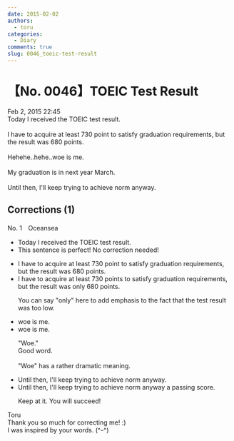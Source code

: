 ```yaml
---
date: 2015-02-02
authors:
  - toru
categories:
  - Diary
comments: true
slug: 0046_toeic-test-result
---
```


# 【No. 0046】TOEIC Test Result
<div class="date">Feb 2, 2015 22:45</div>
<div id="post"><div id="body_show_ori">
Today I received the TOEIC test result.<br/><br/>I have to acquire at least 730 point to satisfy graduation requirements, but the result was 680 points.<br/><br/>Hehehe..hehe..woe is me.<br/><br/>My graduation is in next year March.<br/><br/>Until then, I'll keep trying to achieve norm anyway.
</div></div>

<!-- more -->


## Corrections (1)
<div id="block"><div class="first_name"> No. 1　<span class="just_name">Oceansea</span></div><div id="block2">
<ul class="correction_field">
<li class="incorrect">Today I received the TOEIC test result.</li>
<li class="corrected perfect">This sentence is perfect! No correction needed!</li>
</ul>
<ul class="correction_field">
<li class="incorrect">I have to acquire at least 730 point to satisfy graduation requirements, but the result was 680 points.</li>
<li class="corrected correct">
I have to acquire at least 730 point<span class="f_red">s</span> to satisfy graduation requirements, but the result was <span class="f_gray">only</span> 680 points.
<p class="correction_comment">You can say "only" here to add emphasis to the fact that the test result was too low.</p>
</li>
</ul>
<ul class="correction_field">
<li class="incorrect">woe is me.</li>
<li class="corrected correct">
woe is me.
<p class="correction_comment">"Woe."<br/>Good word.<br/><br/>"Woe" has a rather dramatic meaning.</p>
</li>
</ul>
<ul class="correction_field">
<li class="incorrect">Until then, I'll keep trying to achieve norm anyway.</li>
<li class="corrected correct">
Until then, I'll keep trying to achieve <span class="f_gray"><span class="sline">norm anyway</span></span> <span class="f_blue">a passing score</span>.
<p class="correction_comment">Keep at it. You will succeed!</p>
</li>
</ul>
</div><div class="name"><span class="just_name">Toru</span><br>
Thank you so much for correcting me! :)<br/>I was inspired by your words. (^-^)
</div>
</div>
